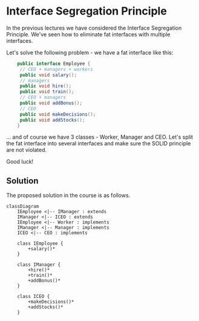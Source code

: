 # Interface Segregation Principle

In the previous lectures we have considered the Interface Segregation Principle. We've seen how to eliminate fat interfaces with multiple interfaces.

Let's solve the following problem - we have a fat interface like this:

```java
    public interface Employee {
     // CEO + managers + workers
     public void salary();
     // managers
     public void hire();
     public void train();
     // CEO + managers
     public void addBonus();
     // CEO
     public void makeDecisions();
     public void addStocks();
    }
```

... and of course we have 3 classes - Worker, Manager and CEO. Let's split the fat interface into several interfaces and make sure the SOLID principle are not violated.

Good luck!

## Solution

The proposed solution in the course is as follows.

```mermaid
classDiagram
    IEmployee <|-- IManager : extends
    IManager <|-- ICEO : extends
    IEmployee <|-- Worker : implements
    IManager <|-- Manager : implements
    ICEO <|-- CEO : implements
    
    class IEmployee {
        +salary()*
    }

    class IManager {
        +hire()*
        +train()*
        +addBonus()*
    }

    class ICEO {
        +makeDecisions()*
        +addStocks()*
    }
```
